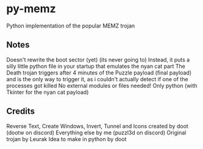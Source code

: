 # py-memz
Python implementation of the popular MEMZ trojan

## Notes
Doesn't rewrite the boot sector (yet) (its never going to)
Instead, it puts a silly little python file in your startup that emulates the nyan cat part
The Death trojan triggers after 4 minutes of the Puzzle payload (final payload) and is the only way to trigger it, as i couldn't actually detect if one of the processes got killed
No external modules or files needed! Only python (with Tkinter for the nyan cat payload)

## Credits
Reverse Text, Create Windows, Invert, Tunnel and Icons created by doot (dootw on discord)
Everything else by me (puzzl3d on discord)
Original trojan by Leurak
Idea to make in python by doot

